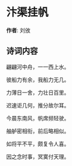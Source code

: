 # 汴渠挂帆

**作者**: 刘攽

## 诗词内容

翩翩河中舟，一一西上水。

彼船力有余，我船力无几。

力薄日一舍，力壮日百里。

迟速讵几何，推分故尔耳。

今晨东南风，帆席频轻驶。

舳舻密相衔，前后略相似。

如将平不平，颇复令人喜。

因之念时事，冥寞付天理。

